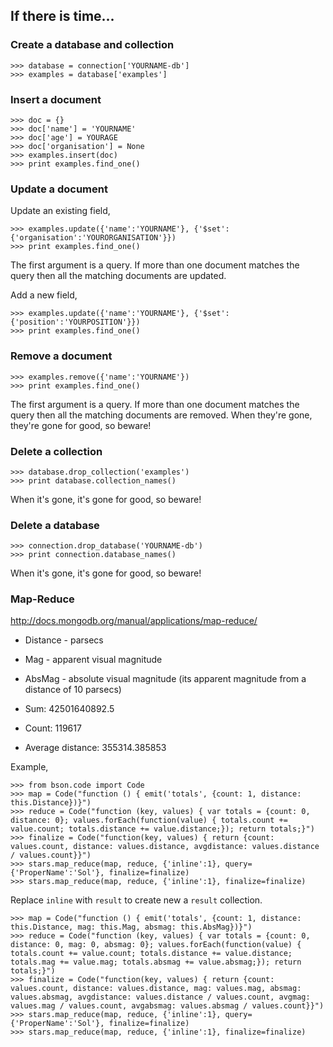 ## If there is time...

### Create a database and collection

    >>> database = connection['YOURNAME-db']
    >>> examples = database['examples']

### Insert a document

    >>> doc = {}
    >>> doc['name'] = 'YOURNAME'
    >>> doc['age'] = YOURAGE
    >>> doc['organisation'] = None
    >>> examples.insert(doc)
    >>> print examples.find_one()

### Update a document

Update an existing field,

    >>> examples.update({'name':'YOURNAME'}, {'$set': {'organisation':'YOURORGANISATION'}})
    >>> print examples.find_one()

The first argument is a query. If more than one document matches the query then all the matching documents are updated.

Add a new field,

    >>> examples.update({'name':'YOURNAME'}, {'$set': {'position':'YOURPOSITION'}})
    >>> print examples.find_one()

### Remove a document

    >>> examples.remove({'name':'YOURNAME'})
    >>> print examples.find_one()

The first argument is a query. If more than one document matches the query then all the matching documents are removed. When they're gone, they're gone for good, so beware!

### Delete a collection

    >>> database.drop_collection('examples')
    >>> print database.collection_names()

When it's gone, it's gone for good, so beware!

### Delete a database

    >>> connection.drop_database('YOURNAME-db')
    >>> print connection.database_names()

When it's gone, it's gone for good, so beware!

### Map-Reduce

http://docs.mongodb.org/manual/applications/map-reduce/

* Distance - parsecs
* Mag - apparent visual magnitude
* AbsMag - absolute visual magnitude (its apparent magnitude from a distance of 10 parsecs)

* Sum: 42501640892.5
* Count: 119617
* Average distance: 355314.385853

Example,

    >>> from bson.code import Code
    >>> map = Code("function () { emit('totals', {count: 1, distance: this.Distance})}")
    >>> reduce = Code("function (key, values) { var totals = {count: 0, distance: 0}; values.forEach(function(value) { totals.count += value.count; totals.distance += value.distance;}); return totals;}")
    >>> finalize = Code("function(key, values) { return {count: values.count, distance: values.distance, avgdistance: values.distance / values.count}}")
    >>> stars.map_reduce(map, reduce, {'inline':1}, query={'ProperName':'Sol'}, finalize=finalize)
    >>> stars.map_reduce(map, reduce, {'inline':1}, finalize=finalize)

Replace `inline` with `result` to create new a `result` collection.

    >>> map = Code("function () { emit('totals', {count: 1, distance: this.Distance, mag: this.Mag, absmag: this.AbsMag})}")
    >>> reduce = Code("function (key, values) { var totals = {count: 0, distance: 0, mag: 0, absmag: 0}; values.forEach(function(value) { totals.count += value.count; totals.distance += value.distance; totals.mag += value.mag; totals.absmag += value.absmag;}); return totals;}")
    >>> finalize = Code("function(key, values) { return {count: values.count, distance: values.distance, mag: values.mag, absmag: values.absmag, avgdistance: values.distance / values.count, avgmag: values.mag / values.count, avgabsmag: values.absmag / values.count}}")
    >>> stars.map_reduce(map, reduce, {'inline':1}, query={'ProperName':'Sol'}, finalize=finalize)
    >>> stars.map_reduce(map, reduce, {'inline':1}, finalize=finalize)
